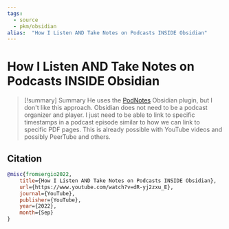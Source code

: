 ```yaml
---
tags:
  - source
  - pkm/obsidian
alias:  "How I Listen AND Take Notes on Podcasts INSIDE Obsidian"
---
```

# How I Listen AND Take Notes on Podcasts INSIDE Obsidian

> [!summary] Summary
> He uses the [PodNotes](https://github.com/chhoumann/PodNotes) Obsidian plugin, but I don't like this approach. Obsidian does not need to be a podcast organizer and player. I just need to be able to link to specific timestamps in a podcast episode similar to how we can link to specific PDF pages. This is already possible with YouTube videos and possibly PeerTube and others.

## Citation

```bibtex
@misc{fromsergio2022, 
	title={How I Listen AND Take Notes on Podcasts INSIDE Obsidian}, 
	url={https://www.youtube.com/watch?v=dR-yj2zxu_E}, 
	journal={YouTube}, 
	publisher={YouTube}, 
	year={2022}, 
	month={Sep}
}
```

